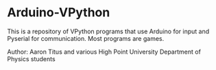 Arduino-VPython
===============

This is a repository of VPython programs that use Arduino for input and Pyserial for communication. Most programs are games.

Author:  Aaron Titus and various High Point University Department of Physics students
